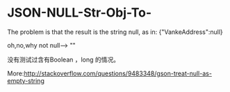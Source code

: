 # JSON-NULL-Str-Obj-To-

The problem is that the result is the string null, as in:
{"VankeAddress":null}

oh,no,why not null--> ""  

没有测试过含有Boolean ，long 的情况。


More:http://stackoverflow.com/questions/9483348/gson-treat-null-as-empty-string
